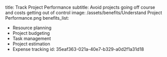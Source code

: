title: Track Project Performance
subtitle: Avoid projects going off course and costs getting out of control
image: /assets/benefits/Understand Project Performance.png
benefits_list:
  - Resource planning
  - Project budgeting
  - Task management
  - Project estimation
  - Expense tracking
id: 35eaf363-021a-40e7-b329-a0d2f1a31d18
